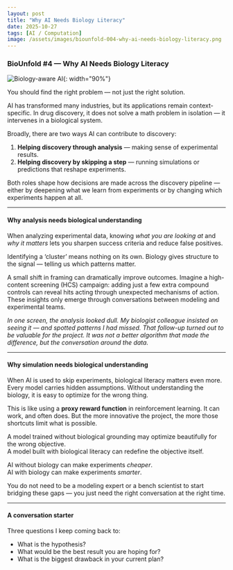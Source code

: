```yaml
---
layout: post
title: "Why AI Needs Biology Literacy"
date: 2025-10-27
tags: [AI / Computation]
image: /assets/images/biounfold-004-why-ai-needs-biology-literacy.png
---
```


### BioUnfold #4 — Why AI Needs Biology Literacy

![Biology-aware AI](/assets/images/biounfold-004-why-ai-needs-biology-literacy.png){: width="90%"}

You should find the right problem — not just the right solution.

AI has transformed many industries, but its applications remain context-specific. In drug discovery, it does not solve a math problem in isolation — it intervenes in a biological system.

Broadly, there are two ways AI can contribute to discovery:

1. **Helping discovery through analysis** — making sense of experimental results.  
2. **Helping discovery by skipping a step** — running simulations or predictions that reshape experiments.

Both roles shape how decisions are made across the discovery pipeline — either by deepening what we learn from experiments or by changing which experiments happen at all.

---

#### Why analysis needs biological understanding

When analyzing experimental data, knowing *what you are looking at* and *why it matters* lets you sharpen success criteria and reduce false positives.  

Identifying a ‘cluster’ means nothing on its own. Biology gives structure to the signal — telling us which patterns matter.

A small shift in framing can dramatically improve outcomes. Imagine a high-content screening (HCS) campaign: adding just a few extra compound controls can reveal hits acting through unexpected mechanisms of action. These insights only emerge through conversations between modeling and experimental teams.

*In one screen, the analysis looked dull. My biologist colleague insisted on seeing it — and spotted patterns I had missed. 
That follow-up turned out to be valuable for the project. It was not a
better algorithm that made the difference, but the conversation around the
data.*

---

#### Why simulation needs biological understanding

When AI is used to skip experiments, biological literacy matters even more. Every model carries hidden assumptions.
Without understanding the biology, it is easy to optimize for the wrong thing.

This is like using a **proxy reward function** in reinforcement learning. It can work, and often does. But the more innovative the project, the more those shortcuts limit what is possible.

A model trained without biological grounding may optimize beautifully for the wrong objective.  
A model built with biological literacy can redefine the objective itself.

AI without biology can make experiments *cheaper*. <br>
AI with biology can make experiments *smarter*.

You do not need to be a modeling expert or a bench scientist to start bridging these gaps — you just need the right conversation at the right time.

---

#### A conversation starter


Three questions I keep coming back to:

- What is the hypothesis?  
- What would be the best result you are hoping for?  
- What is the biggest drawback in your current plan?
